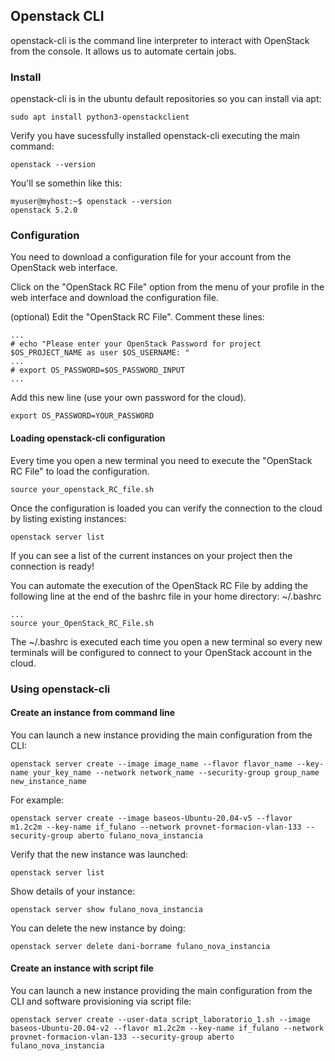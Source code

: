 ## Openstack CLI

openstack-cli is the command line interpreter to interact with OpenStack from the console. It allows us to automate certain jobs.

### Install

openstack-cli is in the ubuntu default repositories so you can install via apt:

`sudo apt install python3-openstackclient`

Verify you have sucessfully installed openstack-cli executing the main command:

`openstack --version`

You'll se somethin like this:

```
myuser@myhost:~$ openstack --version
openstack 5.2.0
```

### Configuration

You need to download a configuration file for your account from the OpenStack web interface.

Click on the "OpenStack RC File" option from the menu of your profile in the web interface and download the configuration file.

(optional) Edit the "OpenStack RC File". Comment these lines: 

```
...
# echo "Please enter your OpenStack Password for project $OS_PROJECT_NAME as user $OS_USERNAME: "
...
# export OS_PASSWORD=$OS_PASSWORD_INPUT
...
```

Add this new line (use your own password for the cloud).

```
export OS_PASSWORD=YOUR_PASSWORD
```

#### Loading openstack-cli configuration

Every time you open a new terminal you need to execute the "OpenStack RC File" to load the configuration.

```source your_openstack_RC_file.sh```

Once the configuration is loaded you can verify the connection to the cloud by listing existing instances:

```openstack server list```

If you can see a list of the current instances on your project then the connection is ready!

You can automate the execution of the OpenStack RC File by adding the following line at the end of the bashrc file in your home directory: ~/.bashrc

```
...
source your_OpenStack_RC_File.sh
 ```

The ~/.bashrc is executed each time you open a new terminal so every new terminals will be configured to connect to your OpenStack account in the cloud.

### Using openstack-cli

#### Create an instance from command line

You can launch a new instance providing the main configuration from the CLI:

```openstack server create --image image_name --flavor flavor_name --key-name your_key_name --network network_name --security-group group_name new_instance_name```

For example:

```openstack server create --image baseos-Ubuntu-20.04-v5 --flavor m1.2c2m --key-name if_fulano --network provnet-formacion-vlan-133 --security-group aberto fulano_nova_instancia```

Verify that the new instance was launched:

```openstack server list```

Show details of your instance:

```openstack server show fulano_nova_instancia```

You can delete the new instance by doing:

```openstack server delete dani-borrame fulano_nova_instancia```

#### Create an instance with script file

You can launch a new instance providing the main configuration from the CLI and software provisioning via script file:

```openstack server create --user-data script_laboratorio_1.sh --image baseos-Ubuntu-20.04-v2 --flavor m1.2c2m --key-name if_fulano --network provnet-formacion-vlan-133 --security-group aberto fulano_nova_instancia```

